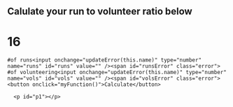 <script src="https://ajax.googleapis.com/ajax/libs/angularjs/1.6.4/angular.min.js"></script>
## Calulate your run to volunteer ratio below

# 16
<style>
.error {
  color:red;
  }
  
  .divTable
    {
        display:  table;
        width:auto;
        background-color:#eee;
        border:1px solid  #666666;
        border-spacing:5px;/*cellspacing:poor IE support for  this*/
       /* border-collapse:separate;*/
    }

    .divRow
    {
       display:table-row;
       width:auto;
    }

    .divCell
    {
        float:left;/*fix for  buggy browsers*/
        display:table-column;
        width:200px;
        background-color:#ccc;
    }
</style>

<script>
  function updateError(element) {
     document.getElementById(element+"Error").innerHTML = "";
  }
  function myFunction() {
    var runs = document.getElementById("runs").value;
    var vols = document.getElementById("vols").value;  
    if(runs == null || runs==""){
      document.getElementById("runsError").innerHTML = "Please enter a value";
	}
    else {
     document.getElementById("runsError").innerHTML = "";
	}
    if(vols == null || vols==""){
      document.getElementById("volsError").innerHTML = "Please enter a value";
	}
    else{
      document.getElementById("volsError").innerHTML = "";
	}
    if (vols!="" && runs!=""){
      document.getElementById("p1").innerHTML = runs/vols + ":1" ;
	}
    else {
      document.getElementById("p1").innerHTML = "";
	}
}
</script>
    #of runs<input onchange="updateError(this.name)" type="number" name="runs" id="runs" value="" /><span id="runsError" class="error">
    #of volunteering<input onchange="updateError(this.name)" type="number" name="vols" id="vols" value="" /><span id="volsError" class="error">
	<button onclick="myFunction()">Calculate</button>
    
      <p id="p1"></p>
